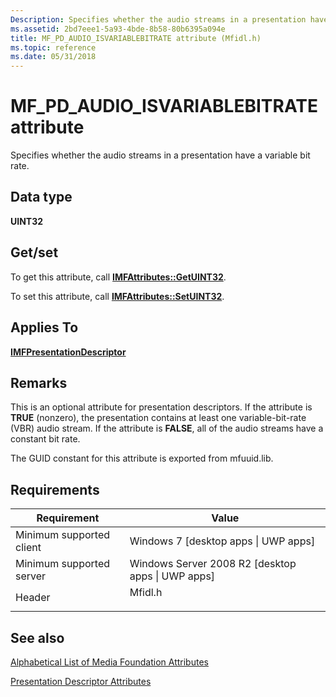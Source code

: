 ```yaml
---
Description: Specifies whether the audio streams in a presentation have a variable bit rate.
ms.assetid: 2bd7eee1-5a93-4bde-8b58-80b6395a094e
title: MF_PD_AUDIO_ISVARIABLEBITRATE attribute (Mfidl.h)
ms.topic: reference
ms.date: 05/31/2018
---
```


# MF\_PD\_AUDIO\_ISVARIABLEBITRATE attribute

Specifies whether the audio streams in a presentation have a variable bit rate.

## Data type

**UINT32**

## Get/set

To get this attribute, call [**IMFAttributes::GetUINT32**](/windows/desktop/api/mfobjects/nf-mfobjects-imfattributes-getuint32).

To set this attribute, call [**IMFAttributes::SetUINT32**](/windows/desktop/api/mfobjects/nf-mfobjects-imfattributes-setuint32).

## Applies To

[**IMFPresentationDescriptor**](/windows/desktop/api/mfidl/nn-mfidl-imfpresentationdescriptor)

## Remarks

This is an optional attribute for presentation descriptors. If the attribute is **TRUE** (nonzero), the presentation contains at least one variable-bit-rate (VBR) audio stream. If the attribute is **FALSE**, all of the audio streams have a constant bit rate.

The GUID constant for this attribute is exported from mfuuid.lib.

## Requirements



| Requirement | Value |
|-------------------------------------|------------------------------------------------------------------------------------|
| Minimum supported client<br/> | Windows 7 \[desktop apps \| UWP apps\]<br/>                                  |
| Minimum supported server<br/> | Windows Server 2008 R2 \[desktop apps \| UWP apps\]<br/>                     |
| Header<br/>                   | <dl> <dt>Mfidl.h</dt> </dl> |



## See also

<dl> <dt>

[Alphabetical List of Media Foundation Attributes](alphabetical-list-of-media-foundation-attributes.md)
</dt> <dt>

[Presentation Descriptor Attributes](presentation-descriptor-attributes.md)
</dt> </dl>

 

 




